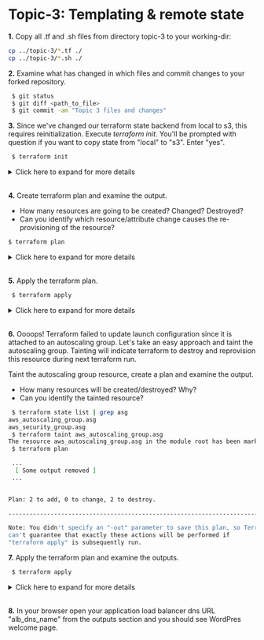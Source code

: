 # Topic-3: Templating & remote state

**1.** Copy all .tf and .sh files from directory topic-3 to your working-dir:

```bash
cp ../topic-3/*.tf ./
cp ../topic-3/*.sh ./

```

**2.** Examine what has changed in which files and commit changes to your forked repository.

```bash
 $ git status
 $ git diff <path_to_file>
 $ git commit -am "Topic 3 files and changes"
```

**3.** Since we've changed our terraform state backend from local to s3, this requires reinitialization. Execute *terraform init*. 
You'll be prompted with question if you want to copy state from "local" to "s3". Enter "yes". 

```bash
 $ terraform init
```

<details><summary>Click here to expand for more details</summary>
<p>

```
 $ terraform init

Initializing the backend...
Do you want to copy existing state to the new backend?
  Pre-existing state was found while migrating the previous "local" backend to the
  newly configured "s3" backend. An existing non-empty state already exists in
  the new backend. The two states have been saved to temporary files that will be
  removed after responding to this query.
  
  Previous (type "local"): /var/folders/pf/3rmfygm55m54skdnln5hpvq00000gn/T/terraform734438438/1-local.tfstate
  New      (type "s3"): /var/folders/pf/3rmfygm55m54skdnln5hpvq00000gn/T/terraform734438438/2-s3.tfstate
  
  Do you want to overwrite the state in the new backend with the previous state?
  Enter "yes" to copy and "no" to start with the existing state in the newly
  configured "s3" backend.

  Enter a value: yes


Successfully configured the backend "s3"! Terraform will automatically
use this backend unless the backend configuration changes.

Initializing provider plugins...

The following providers do not have any version constraints in configuration,
so the latest version was installed.

To prevent automatic upgrades to new major versions that may contain breaking
changes, it is recommended to add version = "..." constraints to the
corresponding provider blocks in configuration, with the constraint strings
suggested below.

* provider.aws: version = "~> 1.54"
* provider.template: version = "~> 1.0"

Terraform has been successfully initialized!

You may now begin working with Terraform. Try running "terraform plan" to see
any changes that are required for your infrastructure. All Terraform commands
should now work.

If you ever set or change modules or backend configuration for Terraform,
rerun this command to reinitialize your working directory. If you forget, other
commands will detect it and remind you to do so if necessary.
```
</p>
</details>
</br>

**4.** Create terraform plan and examine the output. 

 - How many resources are going to be created? Changed? Destroyed? 
 - Can you identify which resource/attribute change causes the re-provisioning of the resource? 
 
 ```bash
 $ terraform plan
```

<details><summary>Click here to expand for more details</summary>
<p>

```hcl-terraform
 $ terraform plan
 
 ...
  [ Some output removed ]
 ...
 
 Plan: 7 to add, 1 to change, 1 to destroy.
 
 ------------------------------------------------------------------------
 
 Note: You didn't specify an "-out" parameter to save this plan, so Terraform
 can't guarantee that exactly these actions will be performed if
 "terraform apply" is subsequently run.
 

```
</p>
</details>
</br>

**5.** Apply the terraform plan.

```bash
 $ terraform apply
```

<details><summary>Click here to expand for more details</summary>
<p>

```hcl-terraform
Do you want to perform these actions?
  Terraform will perform the actions described above.
  Only 'yes' will be accepted to approve.

  Enter a value: yes

aws_launch_configuration.as_conf: Destroying... (ID: arya-stark-lc-default)
aws_security_group.rds: Creating...
  arn:                    "" => "<computed>"

 ...
  [ Some output removed ]
 ...
 
aws_db_instance.default: Creation complete after 4m3s (ID: arya-stark-default)
data.template_file.init: Refreshing state...

Error: Error applying plan:

1 error(s) occurred:

* aws_launch_configuration.as_conf (destroy): 1 error(s) occurred:

* aws_launch_configuration.as_conf: ResourceInUse: Cannot delete launch configuration arya-stark-lc-default because it is attached to AutoScalingGroup arya-stark-asg-default
        status code: 400, request id: 3ed49642-141c-11e9-a5e8-47e4b055fdc9

Terraform does not automatically rollback in the face of errors.
Instead, your Terraform state file has been partially updated with
any resources that successfully completed. Please address the error
above and apply again to incrementally change your infrastructure.

 
```
</p>
</details>
</br>

**6.** Oooops! Terraform failed to update launch configuration since it is attached to an autoscaling group. 
Let's take an easy approach and taint the autoscaling group. Tainting will indicate terraform to destroy and 
reprovision this resource during next terraform run. 

Taint the autoscaling group resource, create a plan and examine the output.

 - How many resources will be created/destroyed? Why?
 - Can you identify the tainted resource? 

```bash
 $ terraform state list | grep asg
aws_autoscaling_group.asg
aws_security_group.asg
 $ terraform taint aws_autoscaling_group.asg
The resource aws_autoscaling_group.asg in the module root has been marked as tainted!
 $ terraform plan

 ...
  [ Some output removed ]
 ...
 

Plan: 2 to add, 0 to change, 2 to destroy.

------------------------------------------------------------------------

Note: You didn't specify an "-out" parameter to save this plan, so Terraform
can't guarantee that exactly these actions will be performed if
"terraform apply" is subsequently run.
```

**7.** Apply the terraform plan and examine the outputs.

```bash
 $ terraform apply
```

<details><summary>Click here to expand for more details</summary>
<p>


```hcl-terraform
 ...
  [ Some output removed ]
 ...
 
  wait_for_capacity_timeout:      "" => "10m"
aws_autoscaling_group.asg: Still creating... (10s elapsed)
aws_autoscaling_group.asg: Still creating... (20s elapsed)
aws_autoscaling_group.asg: Still creating... (30s elapsed)
aws_autoscaling_group.asg: Still creating... (40s elapsed)
aws_autoscaling_group.asg: Creation complete after 45s (ID: arya-stark-asg-default)

Apply complete! Resources: 2 added, 0 changed, 2 destroyed.

Outputs:

alb_dns_name = arya-stark-alb-default-1946164951.eu-central-1.elb.amazonaws.com
alb_id = arn:aws:elasticloadbalancing:eu-central-1:437278685207:loadbalancer/app/arya-stark-alb-default/6c3fee0674b25616
db_endpoint = arya-stark-default.cbxsw293mz36.eu-central-1.rds.amazonaws.com
db_port = 3306
vpc_id = vpc-0dc49a0686a231015

```
</p>
</details>
</br>

**8.** In your browser open your application load balancer dns URL "alb_dns_name" from the outputs section and you should 
see WordPres welcome page.